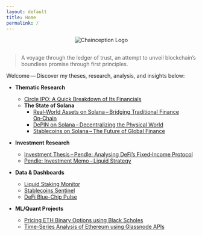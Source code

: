 ```yaml
---
layout: default
title: Home
permalink: /
---
```


<!-- Logo at the top -->
<p align="center">
  <img 
    src="{{ '/assets/images/logo.png' | relative_url }}" 
    alt="Chainception Logo" 
    style="max-width:200px; margin-bottom:1rem;"
  />
</p>

> A voyage through the ledger of trust, an attempt to unveil blockchain’s boundless promise through first principles.

Welcome — Discover my theses, research, analysis, and insights below:

- **Thematic Research**
  - <a href="https://github.com/Pseud0n1nja/Investment-Theses-Research-and-Analysis/blob/main/Blockchain-Crypto%20Research%20%26%20Analysis/DeFi/StableCoins/Circle_IPO_Financial_Model.md" target="_blank" rel="noopener noreferrer">Circle IPO: A Quick Breakdown of Its Financials</a>
  - **The State of Solana**
    - <a href="https://www.papermark.com/view/cmd4qd8uy0001l404g1ibjb3l" target="_blank" rel="noopener noreferrer">Real‑World Assets on Solana – Bridging Traditional Finance On‑Chain</a>
    - <a href="https://www.papermark.com/view/cmd5atfkh0006jo049n83vp49" target="_blank" rel="noopener noreferrer">DePIN on Solana – Decentralizing the Physical World</a>
    - <a href="https://arpit-kr.medium.com/the-state-of-stablecoins-on-solana-powering-the-future-of-global-finance-37d73de293d2" target="_blank" rel="noopener noreferrer">Stablecoins on Solana – The Future of Global Finance</a>


- **Investment Research**
  - <a href="https://www.papermark.com/view/cmd5d525w0004l404cwximps6" target="_blank" rel="noopener noreferrer">Investment Thesis – Pendle: Analysing DeFi’s Fixed‑Income Protocol</a>
  - <a href="https://www.papermark.com/view/cmd4n80h50004jj04k353c3iv" target="_blank" rel="noopener noreferrer">Pendle: Investment Memo – Liquid Strategy</a>

- **Data & Dashboards**
  - <a href="https://app.glintanalytics.com/Sp1ff/dashboards/liquid‑staking‑monitor" target="_blank" rel="noopener noreferrer">Liquid Staking Monitor</a>
  - <a href="https://app.glintanalytics.com/Sp1ff/dashboards/stablecoin‑sentinel" target="_blank" rel="noopener noreferrer">Stablecoins Sentinel</a>
  - <a href="https://app.glintanalytics.com/Sp1ff/dashboards/defi-pulse:-blue-chip-health-monitor" target="_blank" rel="noopener noreferrer">DeFi Blue-Chip Pulse</a>

- **ML/Quant Projects**
  - <a href="https://github.com/Pseud0n1nja/CryptoQuant" target="_blank" rel="noopener noreferrer">Pricing ETH Binary Options using Black Scholes</a>
  - <a href="https://github.com/Pseud0n1nja/BlockAnalytics/tree/e05f1a0800ccdd8af61cd677244ab578ef75083a/GlassNode" target="_blank" rel="noopener noreferrer">Time-Series Analysis of Ethereum using Glassnode APIs</a>

<!--
*Last updated: {{ site.time | date: "%B %-d, %Y" }}*
-->
